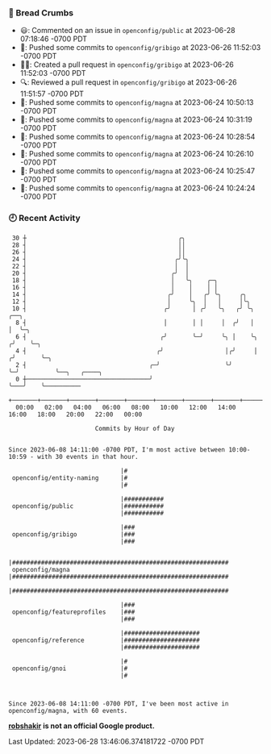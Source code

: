 ### 🍞 Bread Crumbs

 * 😃: Commented on an issue in `openconfig/public` at 2023-06-28 07:18:46 -0700 PDT
 * 🚢: Pushed some commits to `openconfig/gribigo` at 2023-06-26 11:52:03 -0700 PDT
 * ✍🏼: Created a pull request in `openconfig/gribigo` at 2023-06-26 11:52:03 -0700 PDT
 * 🔍: Reviewed a pull request in  `openconfig/gribigo` at 2023-06-26 11:51:57 -0700 PDT
 * 🚢: Pushed some commits to `openconfig/magna` at 2023-06-24 10:50:13 -0700 PDT
 * 🚢: Pushed some commits to `openconfig/magna` at 2023-06-24 10:31:19 -0700 PDT
 * 🚢: Pushed some commits to `openconfig/magna` at 2023-06-24 10:28:54 -0700 PDT
 * 🚢: Pushed some commits to `openconfig/magna` at 2023-06-24 10:26:10 -0700 PDT
 * 🚢: Pushed some commits to `openconfig/magna` at 2023-06-24 10:25:47 -0700 PDT
 * 🚢: Pushed some commits to `openconfig/magna` at 2023-06-24 10:24:24 -0700 PDT

### 🕘 Recent Activity
```
 30 ┼                                          ╭╮
 28 ┤                                          ││
 26 ┤                                          ││
 24 ┤                                         ╭╯╰╮
 22 ┤                                         │  │
 20 ┤                                        ╭╯  │
 18 ┤                                        │   ╰╮    ╭─╮
 16 ┤                                        │    │    │ │
 14 ┤                                       ╭╯    │   ╭╯ ╰╮     ╭╮
 12 ┤                                       │     ╰╮  │   │     │╰╮
 10 ┤                                      ╭╯      │ ╭╯   ╰╮   ╭╯ ╰╮    ╭──╮
  8 ┤                                      │       │ │     │  ╭╯   │    │  ╰─╮
  6 ┤                                     ╭╯       ╰─╯     ╰╮ │    ╰╮  ╭╯    ╰─╮
  4 ┤                                    ╭╯                 │╭╯     │ ╭╯       ╰─╮
  2 ┤                                  ╭─╯                  ╰╯      ╰─╯          ╰──╮   ╭────╮
  0 ┼──────────────────────────────────╯                                            ╰───╯    ╰──────────
    +───────+───────+───────+───────+───────+───────+───────+───────+───────+───────+───────+───────+────
  00:00   02:00   04:00   06:00   08:00   10:00   12:00   14:00   16:00   18:00   20:00   22:00   00:00   

						Commits by Hour of Day


Since 2023-06-08 14:11:00 -0700 PDT, I'm most active between 10:00-10:59 - with 30 events in that hour.

```



```
                               |#
 openconfig/entity-naming      |#
                               |#

                               |###########
 openconfig/public             |###########
                               |###########

                               |###
 openconfig/gribigo            |###
                               |###

                               |############################################################
 openconfig/magna              |############################################################
                               |############################################################

                               |###
 openconfig/featureprofiles    |###
                               |###

                               |#####################
 openconfig/reference          |#####################
                               |#####################

                               |#
 openconfig/gnoi               |#
                               |#



Since 2023-06-08 14:11:00 -0700 PDT, I've been most active in openconfig/magna, with 60 events.

```
**[robshakir](mailto:robjs@google.com) is not an official Google product.**  


Last Updated: 2023-06-28 13:46:06.374181722 -0700 PDT
